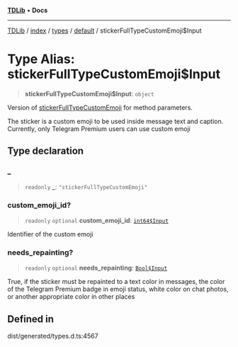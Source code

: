 [**TDLib**](../../../../../../README.md) • **Docs**

***

[TDLib](../../../../../../modules.md) / [index](../../../../../README.md) / [types](../../../README.md) / [default](../README.md) / stickerFullTypeCustomEmoji$Input

# Type Alias: stickerFullTypeCustomEmoji$Input

> **stickerFullTypeCustomEmoji$Input**: `object`

Version of [stickerFullTypeCustomEmoji](stickerFullTypeCustomEmoji.md) for method parameters.

The sticker is a custom emoji to be used inside message text and caption. Currently, only Telegram Premium users can use custom emoji

## Type declaration

### \_

> `readonly` **\_**: `"stickerFullTypeCustomEmoji"`

### custom\_emoji\_id?

> `readonly` `optional` **custom\_emoji\_id**: [`int64$Input`](int64$Input.md)

Identifier of the custom emoji

### needs\_repainting?

> `readonly` `optional` **needs\_repainting**: [`Bool$Input`](Bool$Input.md)

True, if the sticker must be repainted to a text color in messages, the color of the Telegram Premium badge in emoji status, white color on chat photos, or another appropriate color in other places

## Defined in

dist/generated/types.d.ts:4567
